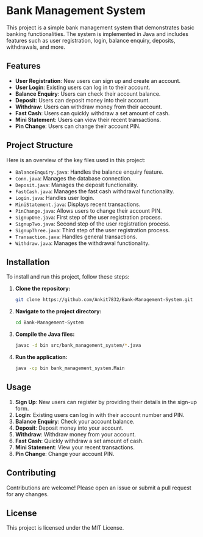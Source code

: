 # Bank Management System

This project is a simple bank management system that demonstrates basic banking functionalities. The system is implemented in Java and includes features such as user registration, login, balance enquiry, deposits, withdrawals, and more.

## Features

- **User Registration**: New users can sign up and create an account.
- **User Login**: Existing users can log in to their account.
- **Balance Enquiry**: Users can check their account balance.
- **Deposit**: Users can deposit money into their account.
- **Withdraw**: Users can withdraw money from their account.
- **Fast Cash**: Users can quickly withdraw a set amount of cash.
- **Mini Statement**: Users can view their recent transactions.
- **Pin Change**: Users can change their account PIN.

## Project Structure

Here is an overview of the key files used in this project:

- `BalanceEnquiry.java`: Handles the balance enquiry feature.
- `Conn.java`: Manages the database connection.
- `Deposit.java`: Manages the deposit functionality.
- `FastCash.java`: Manages the fast cash withdrawal functionality.
- `Login.java`: Handles user login.
- `MiniStatement.java`: Displays recent transactions.
- `PinChange.java`: Allows users to change their account PIN.
- `SignupOne.java`: First step of the user registration process.
- `SignupTwo.java`: Second step of the user registration process.
- `SignupThree.java`: Third step of the user registration process.
- `Transaction.java`: Handles general transactions.
- `Withdraw.java`: Manages the withdrawal functionality.

## Installation

To install and run this project, follow these steps:

1. **Clone the repository:**

    ```bash
    git clone https://github.com/Ankit7832/Bank-Management-System.git
    ```

2. **Navigate to the project directory:**

    ```bash
    cd Bank-Management-System
    ```

3. **Compile the Java files:**

    ```bash
    javac -d bin src/bank_management_system/*.java
    ```

4. **Run the application:**

    ```bash
    java -cp bin bank_management_system.Main
    ```

## Usage

1. **Sign Up**: New users can register by providing their details in the sign-up form.
2. **Login**: Existing users can log in with their account number and PIN.
3. **Balance Enquiry**: Check your account balance.
4. **Deposit**: Deposit money into your account.
5. **Withdraw**: Withdraw money from your account.
6. **Fast Cash**: Quickly withdraw a set amount of cash.
7. **Mini Statement**: View your recent transactions.
8. **Pin Change**: Change your account PIN.

## Contributing

Contributions are welcome! Please open an issue or submit a pull request for any changes.

## License

This project is licensed under the MIT License.
